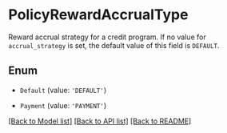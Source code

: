 # PolicyRewardAccrualType

Reward accrual strategy for a credit program. If no value for `accrual_strategy` is set, the default value of this field is `DEFAULT`.

## Enum

* `Default` (value: `'DEFAULT'`)

* `Payment` (value: `'PAYMENT'`)

[[Back to Model list]](../README.md#documentation-for-models) [[Back to API list]](../README.md#documentation-for-api-endpoints) [[Back to README]](../README.md)
